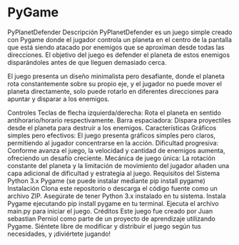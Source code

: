 # PyGame
PyPlanetDefender
Descripción
PyPlanetDefender es un juego simple creado con Pygame donde el jugador controla un planeta en el centro de la pantalla que está siendo atacado por enemigos que se aproximan desde todas las direcciones. El objetivo del juego es defender el planeta de estos enemigos disparándoles antes de que lleguen demasiado cerca.

El juego presenta un diseño minimalista pero desafiante, donde el planeta rota constantemente sobre su propio eje, y el jugador no puede mover el planeta directamente, solo puede rotarlo en diferentes direcciones para apuntar y disparar a los enemigos.

Controles
Teclas de flecha izquierda/derecha: Rota el planeta en sentido antihorario/horario respectivamente.
Barra espaciadora: Dispara proyectiles desde el planeta para destruir a los enemigos.
Características
Gráficos simples pero efectivos: El juego presenta gráficos simples pero claros, permitiendo al jugador concentrarse en la acción.
Dificultad progresiva: Conforme avanza el juego, la velocidad y cantidad de enemigos aumenta, ofreciendo un desafío creciente.
Mecánica de juego única: La rotación constante del planeta y la limitación de movimiento del jugador añaden una capa adicional de dificultad y estrategia al juego.
Requisitos del Sistema
Python 3.x
Pygame (se puede instalar mediante pip install pygame)
Instalación
Clona este repositorio o descarga el código fuente como un archivo ZIP.
Asegúrate de tener Python 3.x instalado en tu sistema.
Instala Pygame ejecutando pip install pygame en tu terminal.
Ejecuta el archivo main.py para iniciar el juego.
Créditos
Este juego fue creado por Juan sebastian Perniol como parte de un proyecto de aprendizaje utilizando Pygame. Siéntete libre de modificar y distribuir el juego según tus necesidades, y ¡diviértete jugando!